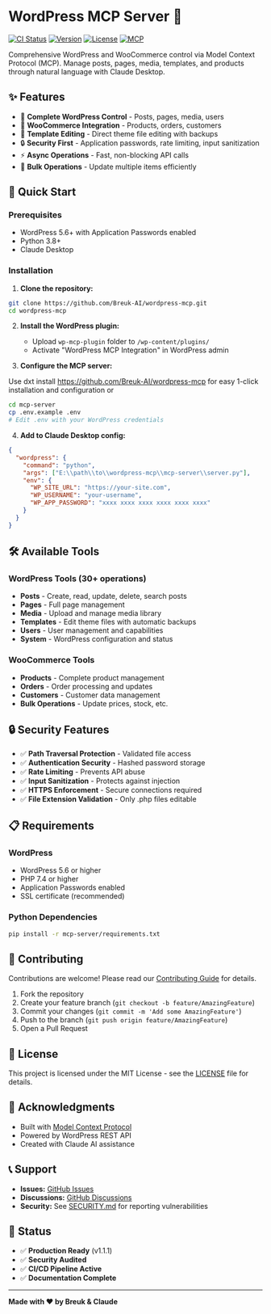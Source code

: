 # WordPress MCP Server 🚀

[![CI Status](https://github.com/Breuk-AI/wordpress-mcp/actions/workflows/ci.yml/badge.svg)](https://github.com/Breuk-AI/wordpress-mcp/actions)
[![Version](https://img.shields.io/badge/version-1.0.1-blue.svg)](https://github.com/Breuk-AI/wordpress-mcp/releases)
[![License](https://img.shields.io/badge/license-MIT-green.svg)](LICENSE)
[![MCP](https://img.shields.io/badge/MCP-Compatible-purple.svg)](https://modelcontextprotocol.org)

Comprehensive WordPress and WooCommerce control via Model Context Protocol (MCP). Manage posts, pages, media, templates, and products through natural language with Claude Desktop.

## ✨ Features

- 📝 **Complete WordPress Control** - Posts, pages, media, users
- 🛒 **WooCommerce Integration** - Products, orders, customers
- 📄 **Template Editing** - Direct theme file editing with backups
- 🔒 **Security First** - Application passwords, rate limiting, input sanitization
- ⚡ **Async Operations** - Fast, non-blocking API calls
- 🔄 **Bulk Operations** - Update multiple items efficiently

## 🚀 Quick Start

### Prerequisites

- WordPress 5.6+ with Application Passwords enabled
- Python 3.8+
- Claude Desktop

### Installation

1. **Clone the repository:**
```bash
git clone https://github.com/Breuk-AI/wordpress-mcp.git
cd wordpress-mcp
```

2. **Install the WordPress plugin:**
   - Upload `wp-mcp-plugin` folder to `/wp-content/plugins/`
   - Activate "WordPress MCP Integration" in WordPress admin

3. **Configure the MCP server:**

Use dxt install https://github.com/Breuk-AI/wordpress-mcp for easy 1-click installation and configuration
or
```bash
cd mcp-server
cp .env.example .env
# Edit .env with your WordPress credentials
```

4. **Add to Claude Desktop config:**
```json
{
  "wordpress": {
    "command": "python",
    "args": ["E:\\path\\to\\wordpress-mcp\\mcp-server\\server.py"],
    "env": {
      "WP_SITE_URL": "https://your-site.com",
      "WP_USERNAME": "your-username",
      "WP_APP_PASSWORD": "xxxx xxxx xxxx xxxx xxxx xxxx"
    }
  }
}
```

## 🛠️ Available Tools

### WordPress Tools (30+ operations)

- **Posts** - Create, read, update, delete, search posts
- **Pages** - Full page management
- **Media** - Upload and manage media library
- **Templates** - Edit theme files with automatic backups
- **Users** - User management and capabilities
- **System** - WordPress configuration and status

### WooCommerce Tools

- **Products** - Complete product management
- **Orders** - Order processing and updates
- **Customers** - Customer data management
- **Bulk Operations** - Update prices, stock, etc.

## 🔒 Security Features

- ✅ **Path Traversal Protection** - Validated file access
- ✅ **Authentication Security** - Hashed password storage
- ✅ **Rate Limiting** - Prevents API abuse
- ✅ **Input Sanitization** - Protects against injection
- ✅ **HTTPS Enforcement** - Secure connections required
- ✅ **File Extension Validation** - Only .php files editable

## 📋 Requirements

### WordPress
- WordPress 5.6 or higher
- PHP 7.4 or higher
- Application Passwords enabled
- SSL certificate (recommended)

### Python Dependencies
```bash
pip install -r mcp-server/requirements.txt
```

## 🤝 Contributing

Contributions are welcome! Please read our [Contributing Guide](CONTRIBUTING.md) for details.

1. Fork the repository
2. Create your feature branch (`git checkout -b feature/AmazingFeature`)
3. Commit your changes (`git commit -m 'Add some AmazingFeature'`)
4. Push to the branch (`git push origin feature/AmazingFeature`)
5. Open a Pull Request

## 📝 License

This project is licensed under the MIT License - see the [LICENSE](LICENSE) file for details.

## 🙏 Acknowledgments

- Built with [Model Context Protocol](https://modelcontextprotocol.org)
- Powered by WordPress REST API
- Created with Claude AI assistance

## 📞 Support

- **Issues:** [GitHub Issues](https://github.com/Breuk-AI/wordpress-mcp/issues)
- **Discussions:** [GitHub Discussions](https://github.com/Breuk-AI/wordpress-mcp/discussions)
- **Security:** See [SECURITY.md](SECURITY.md) for reporting vulnerabilities

## 🚦 Status

- ✅ **Production Ready** (v1.1.1)
- ✅ **Security Audited**
- ✅ **CI/CD Pipeline Active**
- ✅ **Documentation Complete**

---

**Made with ❤️ by Breuk & Claude**
